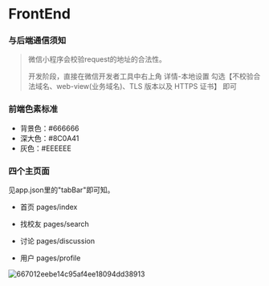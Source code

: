 # FrontEnd

### 与后端通信须知

> 微信小程序会校验request的地址的合法性。
>
> 开发阶段，直接在微信开发者工具中右上角 详情-本地设置 勾选【不校验合法域名、web-view(业务域名)、TLS 版本以及 HTTPS 证书】 即可

### 前端色素标准

- 背景色：#666666
- 深大色：#8C0A41
- 灰色：#EEEEEE

### 四个主页面

见app.json里的"tabBar"即可知。

- 首页 pages/index

- 找校友 pages/search

- 讨论 pages/discussion

- 用户 pages/profile

![667012eebe14c95af4ee18094dd38913](https://github.com/user-attachments/assets/bbf9c996-ab28-446b-80f8-1de327f1cdd6)

